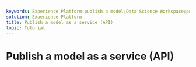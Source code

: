 ```yaml
---
keywords: Experience Platform;publish a model;Data Science Workspace;popular topics
solution: Experience Platform
title: Publish a model as a service (API)
topic: Tutorial
---
```


# Publish a model as a service (API)